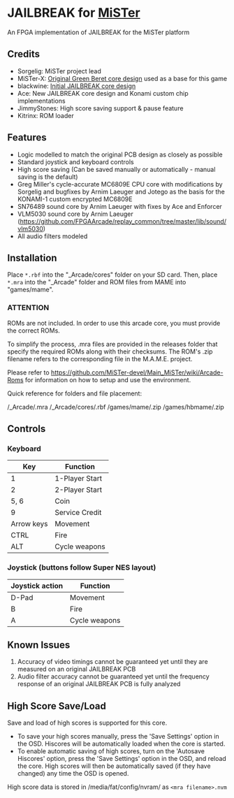 # JAILBREAK for [MiSTer](https://github.com/MiSTer-devel/Main_MiSTer/wiki)
An FPGA implementation of JAILBREAK for the MiSTer platform

## Credits
- Sorgelig: MiSTer project lead
- MiSTer-X: [Original Green Beret core design](https://github.com/MiSTer-devel/Arcade-RushnAttack_MiSTer) used as a base for this game
- blackwine: [Initial JAILBREAK core design](https://github.com/blackwine/Arcade-Jailbreak_MiSTer/tree/3feee0baf62ca38cdddea546f4fb525ef23e596b)
- Ace: New JAILBREAK core design and Konami custom chip implementations
- JimmyStones: High score saving support & pause feature
- Kitrinx: ROM loader

## Features
- Logic modelled to match the original PCB design as closely as possible
- Standard joystick and keyboard controls
- High score saving (Can be saved manually or automatically - manual saving is the default)
- Greg Miller's cycle-accurate MC6809E CPU core with modifications by Sorgelig and bugfixes by Arnim Laeuger and Jotego as the basis for the KONAMI-1 custom encrypted MC6809E
- SN76489 sound core by Arnim Laeuger with fixes by Ace and Enforcer
- VLM5030 sound core by Arnim Laeuger (https://github.com/FPGAArcade/replay_common/tree/master/lib/sound/vlm5030)
- All audio filters modeled

## Installation
Place `*.rbf` into the "_Arcade/cores" folder on your SD card.  Then, place `*.mra` into the "_Arcade" folder and ROM files from MAME into "games/mame".

### ****ATTENTION****
ROMs are not included. In order to use this arcade core, you must provide the correct ROMs.

To simplify the process, .mra files are provided in the releases folder that specify the required ROMs along with their checksums.  The ROM's .zip filename refers to the corresponding file in the M.A.M.E. project.

Please refer to https://github.com/MiSTer-devel/Main_MiSTer/wiki/Arcade-Roms for information on how to setup and use the environment.

Quick reference for folders and file placement:

/_Arcade/<game name>.mra
/_Arcade/cores/<game rbf>.rbf
/games/mame/<mame rom>.zip
/games/hbmame/<hbmame rom>.zip

## Controls
### Keyboard
| Key | Function |
| --- | --- |
| 1 | 1-Player Start |
| 2 | 2-Player Start |
| 5, 6 | Coin |
| 9 | Service Credit |
| Arrow keys | Movement |
| CTRL | Fire |
| ALT | Cycle weapons |

### Joystick (buttons follow Super NES layout)
| Joystick action | Function |
| --- | --- |
| D-Pad | Movement |
| B | Fire |
| A | Cycle weapons |

## Known Issues
1) Accuracy of video timings cannot be guaranteed yet until they are measured on an original JAILBREAK PCB
2) Audio filter accuracy cannot be guaranteed yet until the frequency response of an original JAILBREAK PCB is fully analyzed

## High Score Save/Load
Save and load of high scores is supported for this core.

- To save your high scores manually, press the 'Save Settings' option in the OSD.  Hiscores will be automatically loaded when the core is started.
- To enable automatic saving of high scores, turn on the 'Autosave Hiscores' option, press the 'Save Settings' option in the OSD, and reload the core.  High scores will then be automatically saved (if they have changed) any time the OSD is opened.

High score data is stored in /media/fat/config/nvram/ as ```<mra filename>.nvm```


